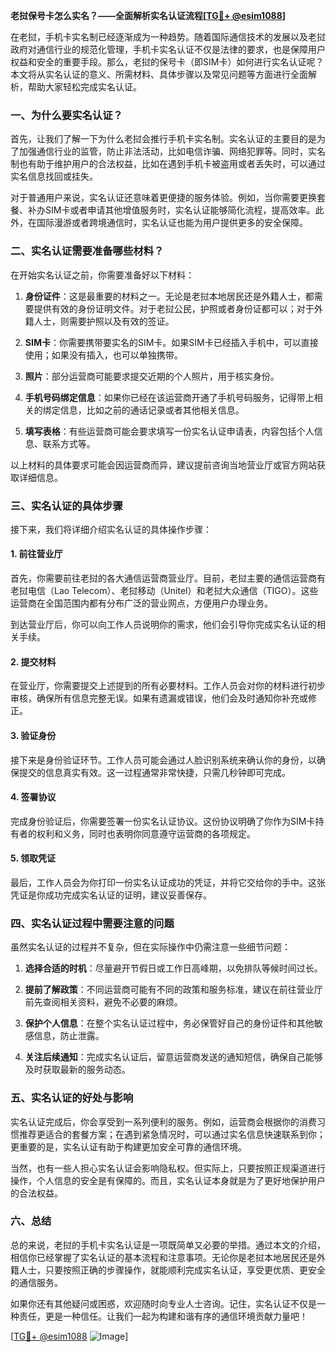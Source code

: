 **老挝保号卡怎么实名？——全面解析实名认证流程[[TG💪+ @esim1088](https://t.me/s/esim1088)]**

在老挝，手机卡实名制已经逐渐成为一种趋势。随着国际通信技术的发展以及老挝政府对通信行业的规范化管理，手机卡实名认证不仅是法律的要求，也是保障用户权益和安全的重要手段。那么，老挝的保号卡（即SIM卡）如何进行实名认证呢？本文将从实名认证的意义、所需材料、具体步骤以及常见问题等方面进行全面解析，帮助大家轻松完成实名认证。

### 一、为什么要实名认证？

首先，让我们了解一下为什么老挝会推行手机卡实名制。实名认证的主要目的是为了加强通信行业的监管，防止非法活动，比如电信诈骗、网络犯罪等。同时，实名制也有助于维护用户的合法权益，比如在遇到手机卡被盗用或者丢失时，可以通过实名信息找回或挂失。

对于普通用户来说，实名认证还意味着更便捷的服务体验。例如，当你需要更换套餐、补办SIM卡或者申请其他增值服务时，实名认证能够简化流程，提高效率。此外，在国际漫游或者跨境通信时，实名认证也能为用户提供更多的安全保障。

### 二、实名认证需要准备哪些材料？

在开始实名认证之前，你需要准备好以下材料：

1. **身份证件**：这是最重要的材料之一。无论是老挝本地居民还是外籍人士，都需要提供有效的身份证明文件。对于老挝公民，护照或者身份证都可以；对于外籍人士，则需要护照以及有效的签证。

2. **SIM卡**：你需要携带要实名的SIM卡。如果SIM卡已经插入手机中，可以直接使用；如果没有插入，也可以单独携带。

3. **照片**：部分运营商可能要求提交近期的个人照片，用于核实身份。

4. **手机号码绑定信息**：如果你已经在该运营商开通了手机号码服务，记得带上相关的绑定信息，比如之前的通话记录或者其他相关信息。

5. **填写表格**：有些运营商可能会要求填写一份实名认证申请表，内容包括个人信息、联系方式等。

以上材料的具体要求可能会因运营商而异，建议提前咨询当地营业厅或官方网站获取详细信息。

### 三、实名认证的具体步骤

接下来，我们将详细介绍实名认证的具体操作步骤：

#### 1. 前往营业厅

首先，你需要前往老挝的各大通信运营商营业厅。目前，老挝主要的通信运营商有老挝电信（Lao Telecom）、老挝移动（Unitel）和老挝大众通信（TIGO）。这些运营商在全国范围内都有分布广泛的营业网点，方便用户办理业务。

到达营业厅后，你可以向工作人员说明你的需求，他们会引导你完成实名认证的相关手续。

#### 2. 提交材料

在营业厅，你需要提交上述提到的所有必要材料。工作人员会对你的材料进行初步审核，确保所有信息完整无误。如果有遗漏或错误，他们会及时通知你补充或修正。

#### 3. 验证身份

接下来是身份验证环节。工作人员可能会通过人脸识别系统来确认你的身份，以确保提交的信息真实有效。这一过程通常非常快捷，只需几秒钟即可完成。

#### 4. 签署协议

完成身份验证后，你需要签署一份实名认证协议。这份协议明确了你作为SIM卡持有者的权利和义务，同时也表明你同意遵守运营商的各项规定。

#### 5. 领取凭证

最后，工作人员会为你打印一份实名认证成功的凭证，并将它交给你的手中。这张凭证是你成功完成实名认证的证明，建议妥善保存。

### 四、实名认证过程中需要注意的问题

虽然实名认证的过程并不复杂，但在实际操作中仍需注意一些细节问题：

1. **选择合适的时机**：尽量避开节假日或工作日高峰期，以免排队等候时间过长。

2. **提前了解政策**：不同运营商可能有不同的政策和服务标准，建议在前往营业厅前先查阅相关资料，避免不必要的麻烦。

3. **保护个人信息**：在整个实名认证过程中，务必保管好自己的身份证件和其他敏感信息，防止泄露。

4. **关注后续通知**：完成实名认证后，留意运营商发送的通知短信，确保自己能够及时获取最新的服务动态。

### 五、实名认证的好处与影响

实名认证完成后，你会享受到一系列便利的服务。例如，运营商会根据你的消费习惯推荐更适合的套餐方案；在遇到紧急情况时，可以通过实名信息快速联系到你；更重要的是，实名认证有助于构建更加安全可靠的通信环境。

当然，也有一些人担心实名认证会影响隐私权。但实际上，只要按照正规渠道进行操作，个人信息的安全是有保障的。而且，实名认证本身就是为了更好地保护用户的合法权益。

### 六、总结

总的来说，老挝的手机卡实名认证是一项既简单又必要的举措。通过本文的介绍，相信你已经掌握了实名认证的基本流程和注意事项。无论你是老挝本地居民还是外籍人士，只要按照正确的步骤操作，就能顺利完成实名认证，享受更优质、更安全的通信服务。

如果你还有其他疑问或困惑，欢迎随时向专业人士咨询。记住，实名认证不仅是一种责任，更是一种信任。让我们一起为构建和谐有序的通信环境贡献力量吧！

[[TG💪+ @esim1088](https://t.me/s/esim1088) ![Image](https://i.postimg.cc/4NQfJmqS/Snipaste-2025-05-13-00-14-12.png)]